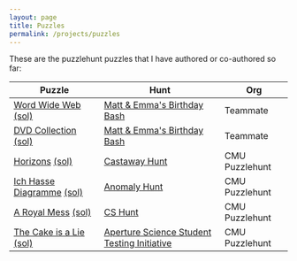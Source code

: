 ```yaml
---
layout: page
title: Puzzles
permalink: /projects/puzzles
---
```


These are the puzzlehunt puzzles that I have authored or co-authored so far:

| Puzzle                                                                      | Hunt                                                       | Org            |
|-----------------------------------------------------------------------------|------------------------------------------------------------|----------------|
| [Word Wide Web][word-wide-web] [(sol)][word-wide-web-sol]                   | [Matt & Emma's Birthday Bash][teammate-hunt]               | Teammate       |
| [DVD Collection][dvd-collection] [(sol)][dvd-collection-sol]                | [Matt & Emma's Birthday Bash][teammate-hunt]               | Teammate       |
| [Horizons][horizons] [(sol)][horizons-sol]                                  | [Castaway Hunt][castaway-hunt]                             | CMU Puzzlehunt |
| [Ich Hasse Diagramme][ich-hasse-diagramme] [(sol)][ich-hasse-diagramme-sol] | [Anomaly Hunt][anomaly-hunt]                               | CMU Puzzlehunt |
| [A Royal Mess][a-royal-mess] [(sol)][a-royal-mess-sol]                      | [CS Hunt][cs-hunt]                                         | CMU Puzzlehunt |
| [The Cake is a Lie][the-cake-is-a-lie] [(sol)][the-cake-is-a-lie-sol]       | [Aperture Science Student Testing Initiative][portal-hunt] | CMU Puzzlehunt |

[word-wide-web]: /files/puzzles/word-wide-web.pdf
[word-wide-web-sol]: /files/puzzles/word-wide-web-sol.pdf
[dvd-collection]: /files/puzzles/dvd-collection.pdf
[dvd-collection-sol]: /files/puzzles/dvd-collection-sol.pdf
[horizons]: /files/puzzles/horizons.pdf
[horizons-sol]: /files/puzzles/horizons-sol.pdf
[ich-hasse-diagramme]: /files/puzzles/ich-hasse-diagramme.pdf
[ich-hasse-diagramme-sol]: /files/puzzles/ich-hasse-diagramme-sol.pdf
[a-royal-mess]: /files/puzzles/a-royal-mess.pdf
[a-royal-mess-sol]: /files/puzzles/a-royal-mess-sol.pdf
[the-cake-is-a-lie]: /files/puzzles/the-cake-is-a-lie.pdf
[the-cake-is-a-lie-sol]: /files/puzzles/the-cake-is-a-lie-sol.pdf

[teammate-hunt]: https://teammatehunt.com
[castaway-hunt]: https://puzzlehunt.club.cc.cmu.edu/hunt/14/
[anomaly-hunt]: https://puzzlehunt.club.cc.cmu.edu/hunt/12/
[cs-hunt]: https://puzzlehunt.club.cc.cmu.edu/hunt/10/
[portal-hunt]: https://puzzlehunt.club.cc.cmu.edu/hunt/6/
